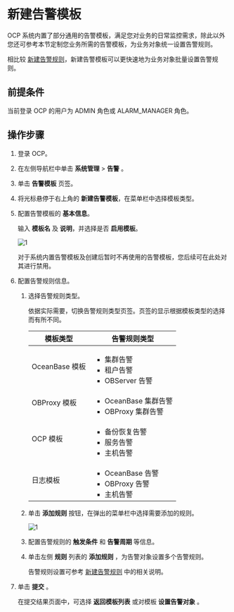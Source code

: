 # 新建告警模板

OCP 系统内置了部分通用的告警模板，满足您对业务的日常监控需求，除此以外您还可参考本节定制您业务所需的告警模板，为业务对象统一设置告警规则。

相比较 [新建告警规则](../900.alert-management/200.create-an-alarm-roles.md)，新建告警模板可以更快速地为业务对象批量设置告警规则。

## 前提条件

当前登录 OCP 的用户为 ADMIN 角色或 ALARM_MANAGER 角色。

## 操作步骤

1. 登录 OCP。

2. 在左侧导航栏中单击 **系统管理** \> **告警** 。

3. 单击 **告警模板** 页签。

4. 将光标悬停于右上角的 **新建告警模板**，在菜单栏中选择模板类型。

5. 配置告警模板的 **基本信息**。

      输入 **模板名** 及 **说明**，并选择是否 **启用模板**。

      ![1](https://obbusiness-private.oss-cn-shanghai.aliyuncs.com/doc/img/ocp/401/%E6%A8%A1%E6%9D%BF%E5%9F%BA%E7%A1%80%E4%BF%A1%E6%81%AF1.png)

      对于系统内置告警模板及创建后暂时不再使用的告警模板，您后续可在此处对其进行禁用。

6. 配置告警规则信息。

   1. 选择告警规则类型。

      依据实际需要，切换告警规则类型页签。页签的显示根据模板类型的选择而有所不同。

      |  模板类型  |  告警规则类型   |
      |--------|---------|
      | OceanBase 模板    | <ul><li>集群告警</li> <li>租户告警</li><li>OBServer 告警</li></ul> |
      | OBProxy 模板   | <ul><li>OceanBase 集群告警</li> <li>OBProxy 集群告警</li></ul>   |
      | OCP 模板   |  <ul><li>备份恢复告警</li> <li>服务告警</li><li>主机告警</li></ul> |
      | 日志模板   | <ul><li>OceanBase 告警</li> <li>OBProxy 告警</li><li>主机告警</li> </ul> |

   2. 单击 **添加规则** 按钮，在弹出的菜单栏中选择需要添加的规则。

      ![1](https://obbusiness-private.oss-cn-shanghai.aliyuncs.com/doc/img/ocp/401/%E6%B7%BB%E5%8A%A0%E8%A7%84%E5%88%991.png)

   3. 配置告警规则的 **触发条件** 和 **告警周期** 等信息。

   4. 单击左侧 **规则** 列表的 **添加规则** ，为告警对象设置多个告警规则。

      告警规则设置可参考 [新建告警规则](../900.alert-management/200.create-an-alarm-roles.md) 中的相关说明。

7. 单击 **提交** 。

   在提交结果页面中，可选择 **返回模板列表** 或对模板 **设置告警对象** 。

